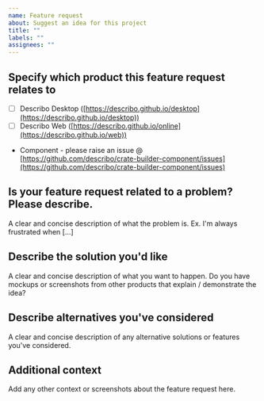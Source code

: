 ```yaml
---
name: Feature request
about: Suggest an idea for this project
title: ""
labels: ""
assignees: ""
---
```


## Specify which product this feature request relates to

-   [ ] Describo Desktop ([https://describo.github.io/desktop](https://describo.github.io/desktop))
-   [ ] Describo Web ([https://describo.github.io/online](https://describo.github.io/web))
-   Component - please raise an issue @
    [https://github.com/describo/crate-builder-component/issues](https://github.com/describo/crate-builder-component/issues)

## Is your feature request related to a problem? Please describe.

A clear and concise description of what the problem is. Ex. I'm always frustrated when [...]

## Describe the solution you'd like

A clear and concise description of what you want to happen. Do you have mockups or screenshots from
other products that explain / demonstrate the idea?

## Describe alternatives you've considered

A clear and concise description of any alternative solutions or features you've considered.

## Additional context

Add any other context or screenshots about the feature request here.
